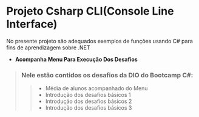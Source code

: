 # Projeto Csharp CLI(Console Line Interface)
No presente projeto são adequados exemplos de funções usando C# para fins de aprendizagem sobre .NET
- **Acompanha Menu Para Execução Dos Desafios**
> ### Nele estão contidos os desafios da DIO do Bootcamp C#: 
> > - Média de alunos acompanhado do Menu
> > - Introdução dos desafios básicos 1
> > - Introdução dos desafios básicos 2
> > - Introdução dos desafios básicos 3

